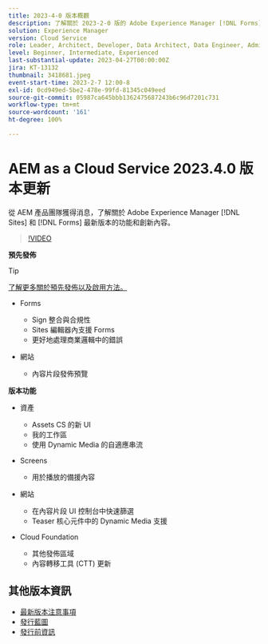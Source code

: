 ```yaml
---
title: 2023-4-0 版本概觀
description: 了解關於 2023-2-0 版的 Adobe Experience Manager [!DNL Forms] 和 [!DNL Sites] 的最新功能和創新。
solution: Experience Manager
version: Cloud Service
role: Leader, Architect, Developer, Data Architect, Data Engineer, Admin, User
level: Beginner, Intermediate, Experienced
last-substantial-update: 2023-04-27T00:00:00Z
jira: KT-13132
thumbnail: 3418681.jpeg
event-start-time: 2023-2-7 12:00-8
exl-id: 0cd949ed-5be2-478e-99fd-81345c049eed
source-git-commit: 05987ca645bbb1362475687243b6c96d7201c731
workflow-type: tm+mt
source-wordcount: '161'
ht-degree: 100%

---
```


# AEM as a Cloud Service 2023.4.0 版本更新

從 AEM 產品團隊獲得消息，了解關於 Adobe Experience Manager [!DNL Sites] 和 [!DNL Forms] 最新版本的功能和創新內容。

>[!VIDEO](https://video.tv.adobe.com/v/3418681/?learn=on)

**預先發佈**

>[!TIP]
>
>[了解更多關於預先發佈以及啟用方法。](https://experienceleague.adobe.com/docs/experience-manager-cloud-service/content/release-notes/prerelease.html?lang=zh-Hant)

* Forms
   * Sign 整合與合規性
   * Sites 編輯器內支援 Forms
   * 更好地處理商業邏輯中的錯誤

* 網站
   * 內容片段發佈預覽

**版本功能**

* 資產
   * Assets CS 的新 UI
   * 我的工作區
   * 使用 Dynamic Media 的自適應串流

* Screens
   * 用於播放的備援內容

* 網站
   * 在內容片段 UI 控制台中快速篩選
   * Teaser 核心元件中的 Dynamic Media 支援

* Cloud Foundation
   * 其他發佈區域
   * 內容轉移工具 (CTT) 更新

<!-- 
Have questions about the release?  Discuss the release in [Experience League Communities](https://adobe.ly/3KCfab0 )
-->

## 其他版本資訊

* [最新版本注意事項](https://experienceleague.adobe.com/docs/experience-manager-cloud-service/content/release-notes/home.html?lang=zh-Hant)
* [發行藍圖](https://experienceleague.adobe.com/docs/experience-manager-release-information/aem-release-updates/update-releases-roadmap.html?lang=zh-Hant)
* [發行前資訊](https://experienceleague.adobe.com/docs/experience-manager-cloud-service/content/release-notes/prerelease.html?lang=zh-Hant)
